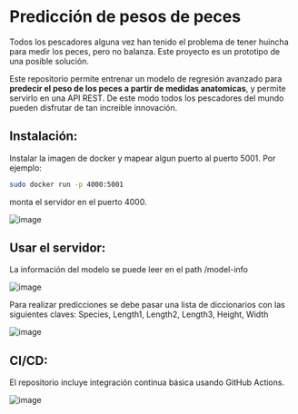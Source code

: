 # Predicción de pesos de peces

Todos los pescadores alguna vez han tenido el problema de tener huincha para medir los peces, pero no balanza. Este proyecto es un prototipo de una posible solución.

Este repositorio permite entrenar un modelo de regresión avanzado para **predecir el peso de los peces a partir de medidas anatomicas**, y permite servirlo en una API REST. De este modo todos los pescadores del mundo pueden disfrutar de tan increible innovación.

## Instalación:

Instalar la imagen de docker y mapear algun puerto al puerto 5001. Por ejemplo:

```bash
sudo docker run -p 4000:5001
```
monta el servidor en el puerto 4000.

![image](./img/docker.png)


## Usar el servidor:

La información del modelo se puede leer en el path /model-info

![image](./img/test_get.png)

Para realizar predicciones se debe pasar una lista de diccionarios con las siguientes claves:
Species, Length1, Length2, Length3, Height, Width

![image](./img/test_post.png)

## CI/CD:

El repositorio incluye integración continua básica usando GitHub Actions. 

![image](./img/actions.png)

